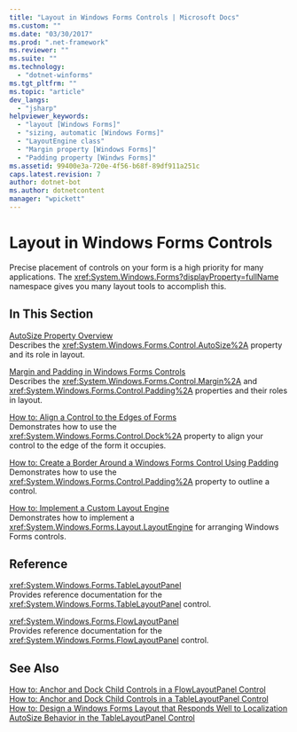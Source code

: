 ```yaml
---
title: "Layout in Windows Forms Controls | Microsoft Docs"
ms.custom: ""
ms.date: "03/30/2017"
ms.prod: ".net-framework"
ms.reviewer: ""
ms.suite: ""
ms.technology: 
  - "dotnet-winforms"
ms.tgt_pltfrm: ""
ms.topic: "article"
dev_langs: 
  - "jsharp"
helpviewer_keywords: 
  - "layout [Windows Forms]"
  - "sizing, automatic [Windows Forms]"
  - "LayoutEngine class"
  - "Margin property [Windows Forms]"
  - "Padding property [Windws Forms]"
ms.assetid: 99400e3a-720e-4f56-b68f-89df911a251c
caps.latest.revision: 7
author: dotnet-bot
ms.author: dotnetcontent
manager: "wpickett"
---
```

# Layout in Windows Forms Controls
Precise placement of controls on your form is a high priority for many applications. The <xref:System.Windows.Forms?displayProperty=fullName> namespace gives you many layout tools to accomplish this.  
  
## In This Section  
 [AutoSize Property Overview](../../../../docs/framework/winforms/controls/autosize-property-overview.md)  
 Describes the <xref:System.Windows.Forms.Control.AutoSize%2A> property and its role in layout.  
  
 [Margin and Padding in Windows Forms Controls](../../../../docs/framework/winforms/controls/margin-and-padding-in-windows-forms-controls.md)  
 Describes the <xref:System.Windows.Forms.Control.Margin%2A> and <xref:System.Windows.Forms.Control.Padding%2A> properties and their roles in layout.  
  
 [How to: Align a Control to the Edges of Forms](../../../../docs/framework/winforms/controls/how-to-align-a-control-to-the-edges-of-forms.md)  
 Demonstrates how to use the <xref:System.Windows.Forms.Control.Dock%2A> property to align your control to the edge of the form it occupies.  
  
 [How to: Create a Border Around a Windows Forms Control Using Padding](../../../../docs/framework/winforms/controls/how-to-create-a-border-around-a-windows-forms-control-using-padding.md)  
 Demonstrates how to use the <xref:System.Windows.Forms.Control.Padding%2A> property to outline a control.  
  
 [How to: Implement a Custom Layout Engine](../../../../docs/framework/winforms/controls/how-to-implement-a-custom-layout-engine.md)  
 Demonstrates how to implement a <xref:System.Windows.Forms.Layout.LayoutEngine> for arranging Windows Forms controls.  
  
## Reference  
 <xref:System.Windows.Forms.TableLayoutPanel>  
 Provides reference documentation for the <xref:System.Windows.Forms.TableLayoutPanel> control.  
  
 <xref:System.Windows.Forms.FlowLayoutPanel>  
 Provides reference documentation for the <xref:System.Windows.Forms.FlowLayoutPanel> control.  
  
## See Also  
 [How to: Anchor and Dock Child Controls in a FlowLayoutPanel Control](../../../../docs/framework/winforms/controls/how-to-anchor-and-dock-child-controls-in-a-flowlayoutpanel-control.md)   
 [How to: Anchor and Dock Child Controls in a TableLayoutPanel Control](../../../../docs/framework/winforms/controls/how-to-anchor-and-dock-child-controls-in-a-tablelayoutpanel-control.md)   
 [How to: Design a Windows Forms Layout that Responds Well to Localization](../../../../docs/framework/winforms/controls/how-to-design-a-windows-forms-layout-that-responds-well-to-localization.md)   
 [AutoSize Behavior in the TableLayoutPanel Control](../../../../docs/framework/winforms/controls/autosize-behavior-in-the-tablelayoutpanel-control.md)
